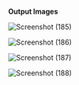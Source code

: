 **Output Images**

![Screenshot (185)](https://github.com/user-attachments/assets/3446fda0-c71d-40ad-8533-f31d76497a31)


![Screenshot (186)](https://github.com/user-attachments/assets/1e20835f-374e-4437-ba3c-3a629fbdc1ff)


![Screenshot (187)](https://github.com/user-attachments/assets/0e8353d7-b9cd-46cd-a495-33785de223b0)


![Screenshot (188)](https://github.com/user-attachments/assets/bee2e016-3cbb-4968-bc72-841ab1a5f4e3)
